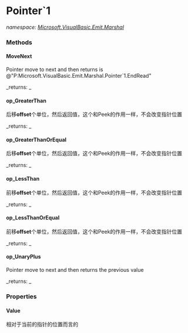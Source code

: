 ﻿
# Pointer`1
_namespace: [Microsoft.VisualBasic.Emit.Marshal](N-Microsoft.VisualBasic.Emit.Marshal.md)_



### Methods

#### MoveNext
Pointer move to next and then returns is @"P:Microsoft.VisualBasic.Emit.Marshal.Pointer`1.EndRead"

_returns: _
#### op_GreaterThan
后移**offset**个单位，然后返回值，这个和Peek的作用一样，不会改变指针位置

_returns: _
#### op_GreaterThanOrEqual
后移**offset**个单位，然后返回值，这个和Peek的作用一样，不会改变指针位置

_returns: _
#### op_LessThan
前移**offset**个单位，然后返回值，这个和Peek的作用一样，不会改变指针位置

_returns: _
#### op_LessThanOrEqual
前移**offset**个单位，然后返回值，这个和Peek的作用一样，不会改变指针位置

_returns: _
#### op_UnaryPlus
Pointer move to next and then returns the previous value

_returns: _


### Properties

#### Value
相对于当前的指针的位置而言的

